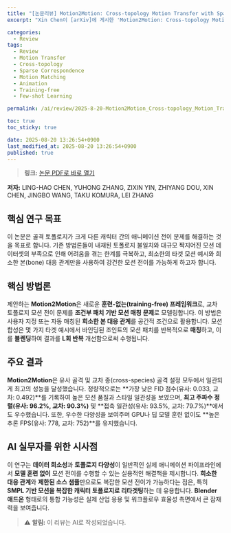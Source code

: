 ```yaml
---
title: "[논문리뷰] Motion2Motion: Cross-topology Motion Transfer with Sparse Correspondence"
excerpt: "Xin Chen이 [arXiv]에 게시한 'Motion2Motion: Cross-topology Motion Transfer with Sparse Correspondence' 논문에 대한 자세한 리뷰입니다."

categories:
  - Review
tags:
  - Review
  - Motion Transfer
  - Cross-topology
  - Sparse Correspondence
  - Motion Matching
  - Animation
  - Training-free
  - Few-shot Learning

permalink: /ai/review/2025-8-20-Motion2Motion_Cross-topology_Motion_Transfer_with_Sparse_Correspondence/

toc: true
toc_sticky: true

date: 2025-08-20 13:26:54+0900
last_modified_at: 2025-08-20 13:26:54+0900
published: true
---
```

> **링크:** [논문 PDF로 바로 열기](https://arxiv.org/abs/2508.13139)

**저자:** LING-HAO CHEN, YUHONG ZHANG, ZIXIN YIN, ZHIYANG DOU, XIN CHEN, JINGBO WANG, TAKU KOMURA, LEI ZHANG



## 핵심 연구 목표
이 논문은 골격 토폴로지가 크게 다른 캐릭터 간의 애니메이션 전이 문제를 해결하는 것을 목표로 합니다. 기존 방법론들이 내재된 토폴로지 불일치와 대규모 짝지어진 모션 데이터셋의 부족으로 인해 어려움을 겪는 한계를 극복하고, 최소한의 타겟 모션 예시와 희소한 본(bone) 대응 관계만을 사용하여 강건한 모션 전이를 가능하게 하고자 합니다.

## 핵심 방법론
제안하는 **Motion2Motion**은 새로운 **훈련-없는(training-free) 프레임워크**로, 교차 토폴로지 모션 전이 문제를 **조건부 패치 기반 모션 매칭 문제**로 모델링합니다. 이 방법은 사용자 지정 또는 자동 매칭된 **희소한 본 대응 관계**를 공간적 조건으로 활용합니다. 모션 합성은 몇 가지 타겟 예시에서 바인딩된 조인트의 모션 패치를 반복적으로 **매칭**하고, 이를 **블렌딩**하여 결과를 **L회 반복** 개선함으로써 수행됩니다.

## 주요 결과
**Motion2Motion**은 유사 골격 및 교차 종(cross-species) 골격 설정 모두에서 일관되게 최고의 성능을 달성했습니다. 정량적으로는 **가장 낮은 FID 점수(유사: 0.033, 교차: 0.492)**를 기록하여 높은 모션 품질과 스타일 일관성을 보였으며, **최고 주파수 정렬(유사: 96.2%, 교차: 90.3%)** 및 **접촉 일관성(유사: 93.5%, 교차: 79.7%)**에서도 우수했습니다. 또한, 우수한 다양성을 보여주며 GPU나 딥 모델 훈련 없이도 **높은 추론 FPS(유사: 778, 교차: 752)**를 유지했습니다.

## AI 실무자를 위한 시사점
이 연구는 **데이터 희소성**과 **토폴로지 다양성**이 일반적인 실제 애니메이션 파이프라인에서 **모델 훈련 없이** 모션 전이를 수행할 수 있는 실용적인 해결책을 제시합니다. **희소한 대응 관계**와 **제한된 소스 샘플**만으로도 복잡한 모션 전이가 가능하다는 점은, 특히 **SMPL 기반 모션을 복잡한 캐릭터 토폴로지로 리타겟팅**하는 데 유용합니다. **Blender 애드온** 형태로의 통합 가능성은 실제 산업 응용 및 워크플로우 효율성 측면에서 큰 잠재력을 보여줍니다.

> ⚠️ **알림:** 이 리뷰는 AI로 작성되었습니다.
